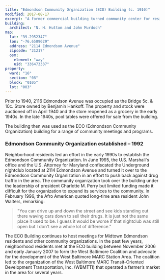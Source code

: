 ```yaml
---
title: "Edmondson Community Organization (ECO) Building (c. 1910)"
modified: 2017-08-17
excerpt: "A former commercial building turned community center for residents in the Midtown-Edmondson neighborhood."
building:
  architect: "N. H. Hutton and John Murdoch"
map:
  lat: "39.2952347"
  lon: "-76.6509629"
  address: "2114 Edmondson Avenue"
  zipcode: "21217"
  osm:
    element: "way"
    uid: "336473337"
property:
  ward: "16"
  section: "08"
  block: "0105"
  lot: "003"
---
```


Prior to 1940, 2116 Edmondson Avenue <!-- FIXME: Double-check this address. --> was occupied as the Bridge 5c. & 10c. Store owned by Benjamin Hankoff. The property and stock were auctioned off in April 1940 and the store reopened as a grocery in the early 1940s. In the late 1940s, pool tables were offered for sale from the building.

The building then was used as the ECO (Edmondson Community Organization) building for a range of community meetings and programs.

### Edmondson Community Organization established – 1992

Neighborhood residents led an effort in the early 1990s to establish the Edmondson Community Organization. In June 1995, the U.S. Marshall's office and the U.S. Attorney for Maryland confiscated the Underground nightclub located at 2114 Edmondson Avenue and turned it over to the Edmondson Community Organization in an effort to push back against drug traffic in the area. The community organization took over the building under the leadership of president Charlotte M. Perry but limited funding made it difficult for the organization to expand its services to the community. In February 1996, the Afro American quoted long-time area resident John Walters, remarking:

>"You can drive up and down the street and see kids standing out there waving cars down to sell their drugs. It is just not the same place it used to be. I guess it would be worse if that nightclub was still open but I don't see a whole lot of difference."

The ECO Building continues to host meetings for Midtown Edmondson residents and other community organizations. In the past few years, neighborhood residents met at the ECO building between November 2006 and early January 2007 to form the West Baltimore Coalition and advocate for the development of the West Baltimore MARC Station Area. The coalition led to the organization of the West Baltimore MARC Transit-Oriented Development Transportation, Inc. (WBMTTI) that operated a farmer’s market in the area for several years.

<!-- FIXME: Missing sources! -->
